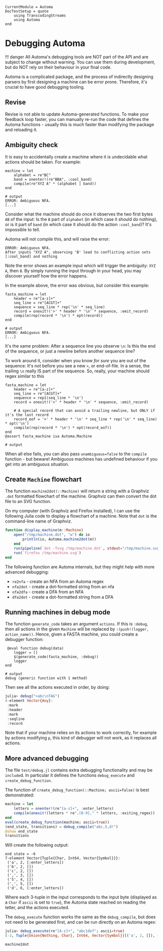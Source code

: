 ```@meta
CurrentModule = Automa
DocTestSetup = quote
    using TranscodingStreams
    using Automa
end
```

# Debugging Automa

!!! danger 
    All Automa's debugging tools are NOT part of the API and are subject to change without warning.
    You can use them during development, but do NOT rely on their behaviour in your final code.

Automa is a complicated package, and the process of indirectly designing parsers by first designing a machine can be error prone.
Therefore, it's crucial to have good debugging tooling.

## Revise
Revise is not able to update Automa-generated functions.
To make your feedback loop faster, you can manually re-run the code that defines the Automa functions - usually this is much faster than modifying the package and reloading it.

## Ambiguity check
It is easy to accidentally create a machine where it is undecidable what actions should be taken.
For example:

```jldoctest
machine = let
    alphabet = re"BC"
    band = onenter!(re"BBA", :cool_band)
    compile(re"XYZ A" * (alphabet | band))
end

# output
ERROR: Ambiguous NFA.
[...]
```

Consider what the machine should do once it observes the two first bytes `AB` of the input:
Is the `B` part of `alphabet` (in which case it should do nothing), or is it part of `band` (in which case it should do the action `:cool_band`)? It's impossible to tell.

Automa will not compile this, and will raise the error:
```
ERROR: Ambiguous NFA.
After inputs "XYZ A", observing 'B' lead to conflicting action sets [:cool_band] and nothing
```

Note the error shows an example input which will trigger the ambiguity: `XYZ A`, then `B`.
By simply running the input through in your head, you may discover yourself how the error happens.

In the example above, the error was obvious, but consider this example:

```jldoctest
fasta_machine = let
    header = re"[a-z]+"
    seq_line = re"[ACGT]+"
    sequence = seq_line * rep('\n' * seq_line)
    record = onexit!('>' * header * '\n' * sequence, :emit_record)
    compile(rep(record * '\n') * opt(record))
end

# output
ERROR: Ambiguous NFA.
[...]
```

It's the same problem: After a sequence line you observe `\n`: Is this the end of the sequence, or just a newline before another sequence line?

To work around it, consider when you know _for sure_ you are out of the sequence: It's not before you see a new `>`, or end-of-file.
In a sense, the trailing `\n` really IS part of the sequence.
So, really, your machine should regex similar to this

```jldoctest debug1; output = false
fasta_machine = let
    header = re"[a-z]+"
    seq_line = re"[ACGT]+"
    sequence = rep1(seq_line * '\n')
    record = onexit!('>' * header * '\n' * sequence, :emit_record)

    # A special record that can avoid a trailing newline, but ONLY if it's the last record
    record_eof = '>' * header * '\n' * seq_line * rep('\n' * seq_line) * opt('\n')
    compile(rep(record * '\n') * opt(record_eof))
end
@assert fasta_machine isa Automa.Machine

# output

```

When all else fails, you can also pass `unambiguous=false` to the `compile` function - but beware!
Ambiguous machines has undefined behaviour if you get into an ambiguous situation.

## Create `Machine` flowchart
The function `machine2dot(::Machine)` will return a string with a Graphviz `.dot` formatted flowchart of the machine.
Graphviz can then convert the dot file to an SVG function.

On my computer (with Graphviz and Firefox installed), I can use the following Julia code to display a flowchart of a machine.
Note that `dot` is the command-line name of Graphviz.

```julia
function display_machine(m::Machine)
    open("/tmp/machine.dot", "w") do io
        println(io, Automa.machine2dot(m))
    end
    run(pipeline(`dot -Tsvg /tmp/machine.dot`, stdout="/tmp/machine.svg"))
    run(`firefox /tmp/machine.svg`)
end
```

The following function are Automa internals, but they might help with more advanced debugging:
* `re2nfa` - create an NFA from an Automa regex
* `nfa2dot` - create a dot-formatted string from an nfa
* `nfa2dfa` - create a DFA from an NFA
* `dfa2dot` - create a dot-formatted string from a DFA

## Running machines in debug mode
The function `generate_code` takes an argument `actions`. If this is `:debug`, then all actions in the given `Machine` will be replaced by `:(push!(logger, action_name))`.
Hence, given a FASTA machine, you could create a debugger function:

```jldoctest debug1; output = false
 @eval function debug(data)
    logger = []
    $(generate_code(fasta_machine, :debug))
    logger
end

# output
debug (generic function with 1 method)
```

Then see all the actions executed in order, by doing:

```julia
julia> debug(">abc\nTAG")
4-element Vector{Any}:
 :mark
 :header
 :mark
 :seqline
 :record
```

Note that if your machine relies on its actions to work correctly, for example by actions modifying `p`,
this kind of debugger will not work, as it replaces all actions.

## More advanced debugging
The file `test/debug.jl` contains extra debugging functionality and may be `include`d.
In particular it defines the functions `debug_execute` and `create_debug_function`.

The function of `create_debug_function(::Machine; ascii=false)` is best demonstrated:

```julia
machine = let
    letters = onenter!(re"[a-z]+", :enter_letters)
    compile(onexit!(letters * re",[0-9]," * letters, :exiting_regex))
end
eval(create_debug_function(machine; ascii=true))
(end_state, transitions) = debug_compile("abc,5,d!")
@show end_state
transitions
```

Will create the following output:
```
end state = -6
7-element Vector{Tuple{Char, Int64, Vector{Symbol}}}:
 ('a', 2, [:enter_letters])
 ('b', 2, [])
 ('c', 2, [])
 (',', 3, [])
 ('5', 4, [])
 (',', 5, [])
 ('d', 6, [:enter_letters])
```

Where each 3-tuple in the input corresponds to the input byte (displayed as a `Char` if `ascii` is set to `true`), the Automa state reached on reading the letter, and the actions executed.

The `debug_execute` function works the same as the `debug_compile`, but does not need to be generated first, and can be run directly on an Automa regex:

```julia
julia> debug_execute(re"[A-z]+", "abc1def"; ascii=true)
(-3, Tuple{Union{Nothing, Char}, Int64, Vector{Symbol}}[('a', 2, []), ('b', 3, []), ('c', 3, [])])
```

```@docs
machine2dot
```
